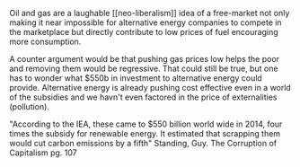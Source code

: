 Oil and gas are a laughable [[neo-liberalism]] idea of a free-market not only making it near impossible for alternative energy companies to compete in the marketplace but directly contribute to low prices of fuel encouraging more consumption.

A counter argument would be that pushing gas prices low helps the poor and removing them would be regressive.  That could still be true, but one has to wonder what $550b in investment to alternative energy could provide.  Alternative energy is already pushing cost effective even in a world of the subsidies and we havn't even factored in the price of externalities (pollution).


"According to the IEA, these came to $550 billion world wide in 2014, four times the subsidy for renewable energy.  It estimated that scrapping them would cut carbon emissions by a fifth"
Standing, Guy.  The Corruption of Capitalism pg. 107